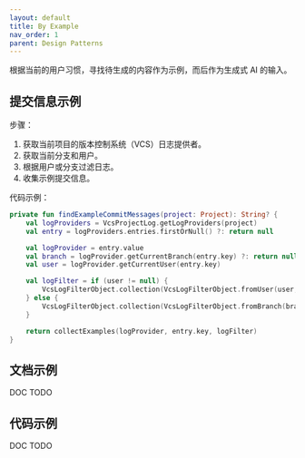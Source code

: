 ```yaml
---
layout: default
title: By Example
nav_order: 1
parent: Design Patterns
---
```


根据当前的用户习惯，寻找待生成的内容作为示例，而后作为生成式 AI 的输入。

## 提交信息示例

步骤：

1. 获取当前项目的版本控制系统（VCS）日志提供者。
2. 获取当前分支和用户。
3. 根据用户或分支过滤日志。
4. 收集示例提交信息。

代码示例：

```kotlin
private fun findExampleCommitMessages(project: Project): String? {
    val logProviders = VcsProjectLog.getLogProviders(project)
    val entry = logProviders.entries.firstOrNull() ?: return null

    val logProvider = entry.value
    val branch = logProvider.getCurrentBranch(entry.key) ?: return null
    val user = logProvider.getCurrentUser(entry.key)

    val logFilter = if (user != null) {
        VcsLogFilterObject.collection(VcsLogFilterObject.fromUser(user, setOf()))
    } else {
        VcsLogFilterObject.collection(VcsLogFilterObject.fromBranch(branch))
    }

    return collectExamples(logProvider, entry.key, logFilter)
}
```

## 文档示例

DOC TODO

## 代码示例

DOC TODO
